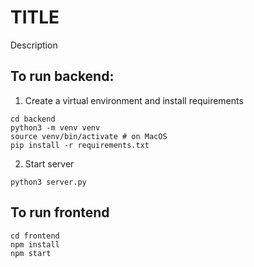 # TITLE

Description

## To run backend: 

1. Create a virtual environment and install requirements

```
cd backend
python3 -m venv venv
source venv/bin/activate # on MacOS
pip install -r requirements.txt
```

2. Start server

```
python3 server.py
```

## To run frontend

```
cd frontend
npm install
npm start
```
